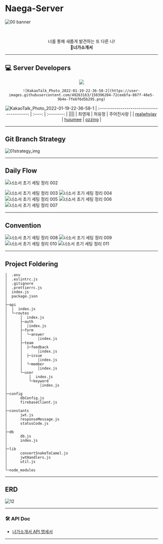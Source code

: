 # Naega-Server


![00 banner](https://user-images.githubusercontent.com/49263163/148995914-65ed2cf7-7638-45fe-ad04-f0bee297ff7f.png)

​    


<div align="center"> 
너를 통해 새롭게 발견하는 또 다른 나!  <br>
<b>🍄너가소개서</b>
</div>




---

## 💻 Server Developers

<p align="center">
<img align"center" src = https://user-images.githubusercontent.com/49263163/150396081-70ca4dd0-305c-4f03-a975-61167a073d9c.png></img>
</p>
<div align = "center">

    ![KakaoTalk_Photo_2022-01-19-22-36-58-2](https://user-images.githubusercontent.com/49263163/150396204-72ceebfa-867f-46e5-9b4e-7fe6f6d5b295.png)
![KakaoTalk_Photo_2022-01-19-22-36-58-1](https://user-images.githubusercontent.com/49263163/150396194-894e132d-fc29-485a-a37d-a4470b5ee8d9.png)
| :-----------------------------------------: | :----: | :--------: |
||||
|                   최영재                    | 허유정 | 주어진사랑 |
| [realwhyjay](https://github.com/realwhyjay) |     [hujumee](https://github.com/hujumee)   |       [ozzing](https://github.com/ozzing)     |

</div>

   


---

## Git Branch Strategy

![01strategy_img](https://user-images.githubusercontent.com/49263163/148995202-b776378a-e33b-40a6-b17d-f891e1b27dae.jpeg)

---

## Daily Flow

![너소서 초기 세팅 정리 002](https://user-images.githubusercontent.com/49263163/148995217-b2c6c098-d3c4-46ff-9323-dbb746939100.jpeg)

![너소서 초기 세팅 정리 003](https://user-images.githubusercontent.com/49263163/148995228-53621d13-4069-4f13-adc7-774e9a75d3b3.jpeg)
![너소서 초기 세팅 정리 004](https://user-images.githubusercontent.com/49263163/148995231-421b7b34-1aeb-4e79-b970-ffd4c8a25f4d.jpeg)
![너소서 초기 세팅 정리 005](https://user-images.githubusercontent.com/49263163/148995239-dd0d1ae4-0350-4459-bd2d-7b958c785ab5.jpeg)
![너소서 초기 세팅 정리 006](https://user-images.githubusercontent.com/49263163/148995240-2f99e00f-8107-4586-a1e6-643b56840cbc.jpeg)
![너소서 초기 세팅 정리 007](https://user-images.githubusercontent.com/49263163/148995243-807c6bea-c6de-481e-a100-9ce106c15251.jpeg)

---

## Convention

  ![너소서 초기 세팅 정리 008](https://user-images.githubusercontent.com/49263163/148995246-a9c49e5e-5e51-4eea-a245-15fe25d859d8.jpeg)
![너소서 초기 세팅 정리 009](https://user-images.githubusercontent.com/49263163/148995248-c0d56aa0-73af-40ef-9e79-94fa95ef252e.jpeg)
![너소서 초기 세팅 정리 010](https://user-images.githubusercontent.com/49263163/148995250-fe4fd747-4f1e-45a4-9038-60dd03b0c84c.jpeg)
![너소서 초기 세팅 정리 011](https://user-images.githubusercontent.com/49263163/148995252-05cfe146-31df-4aea-a794-a40d985582b5.jpeg)



---

## Project Foldering

```tsx
│  .env
│  .eslintrc.js
│  .gitignore
│  .prettierrc.js
│  index.js
│  package.json
│
├─api
│  │  index.js
│  └─routes
│      │  index.js
│      ├─auth
│      │  │index.js
│      ├─form
│      │  └─answer
│      │       │index.js
│      ├─team
│      │  ├─feedback
│      │       │index.js
│      │  ├─issue
│      │       │index.js
│      │  └─member
│      │       │index.js
│      └─user
│          │  index.js
│          └─keyword
│               │index.js
│
├─config
│      dbConfig.js
│      firebaseClient.js
│      
├─constants
│      jwt.js
│      responseMessage.js
│      statusCode.js
│      
├─db
│      db.js
│      index.js
│      
├─lib
│      convertSnakeToCamel.js
│      jwtHandlers.js
│      util.js
│      
└─node_modules
```

---

## ERD

![12](https://user-images.githubusercontent.com/49263163/148997786-7646ded0-ea22-4912-b32c-c12786de22c7.png)

---

### 🛠️ API Doc

- [너가소개서 API 명세서](https://www.notion.so/suzieep/API-6bb395e6f26a44c4ad0d02383a8debe5)


---


